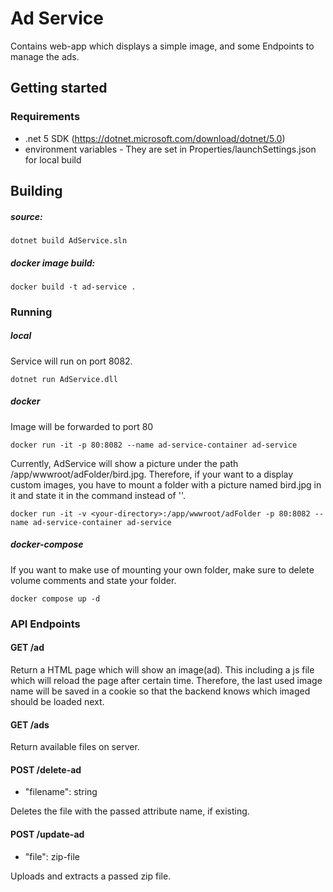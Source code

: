 ﻿# Ad Service

Contains web-app which displays a simple image, and some Endpoints to manage the ads.

## Getting started

### Requirements

- .net 5 SDK (https://dotnet.microsoft.com/download/dotnet/5.0)
- environment variables - They are set in Properties/launchSettings.json for local build

## Building

##### source:

```
dotnet build AdService.sln
```

##### docker image build:

```
docker build -t ad-service .
```


### Running


##### local

Service will run on port 8082.

```
dotnet run AdService.dll
```

##### docker

Image will be forwarded to port 80
```
docker run -it -p 80:8082 --name ad-service-container ad-service
```

Currently, AdService will show a picture under the path /app/wwwroot/adFolder/bird.jpg.
Therefore, if your want to a display custom images, you have to mount a folder with a picture named bird.jpg in it and
state it in the command instead of '<your-directory>'.
```
docker run -it -v <your-directory>:/app/wwwroot/adFolder -p 80:8082 --name ad-service-container ad-service
```

##### docker-compose

If you want to make use of mounting your own folder, make sure to delete volume comments and state your folder.
```
docker compose up -d
```

### API Endpoints

#### GET /ad

Return a HTML page which will show an image(ad).
This including a js file which will reload the page after certain time.
Therefore, the last used image name will be saved in a cookie
so that the backend knows which imaged should be loaded next.

#### GET /ads

Return available files on server.

#### POST /delete-ad

* "filename": string

Deletes the file with the passed attribute name, if existing.

#### POST /update-ad
* "file": zip-file

Uploads and extracts a passed zip file.

